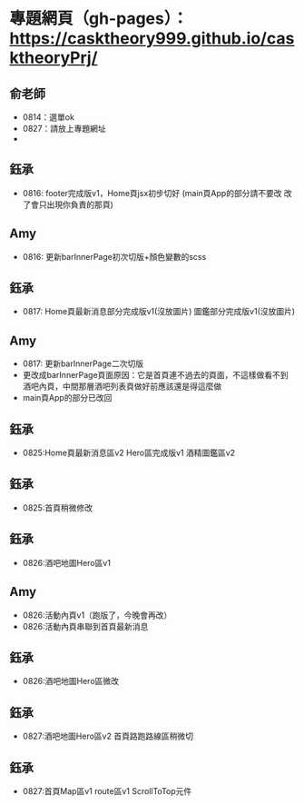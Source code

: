 # 專題網頁（gh-pages）：https://casktheory999.github.io/casktheoryPrj/
## 俞老師
- 0814：選單ok
- 0827：請放上專題網址
- 
## 鈺承
- 0816: footer完成版v1，Home頁jsx初步切好
     (main頁App的部分請不要改 改了會只出現你負責的那頁)
## Amy
- 0816: 更新barInnerPage初次切版+顏色變數的scss
## 鈺承
- 0817: Home頁最新消息部分完成版v1(沒放圖片)
        圖鑑部分完成版v1(沒放圖片)
##  Amy
- 0817: 更新barInnerPage二次切版
-  更改成barInnerPage頁面原因：它是首頁連不過去的頁面，不這樣做看不到酒吧內頁，中間那層酒吧列表頁做好前應該還是得這麼做
-  main頁App的部分已改回
## 鈺承
- 0825:Home頁最新消息區v2
       Hero區完成版v1
       酒精圖鑑區v2
## 鈺承
- 0825:首頁稍微修改
## 鈺承
- 0826:酒吧地圖Hero區v1
## Amy
- 0826:活動內頁v1（跑版了，今晚會再改）
- 0826:活動內頁串聯到首頁最新消息   
## 鈺承
- 0826:酒吧地圖Hero區微改 
## 鈺承
- 0827:酒吧地圖Hero區v2
       首頁路跑路線區稍微切
## 鈺承
- 0827:首頁Map區v1 route區v1 ScrollToTop元件
